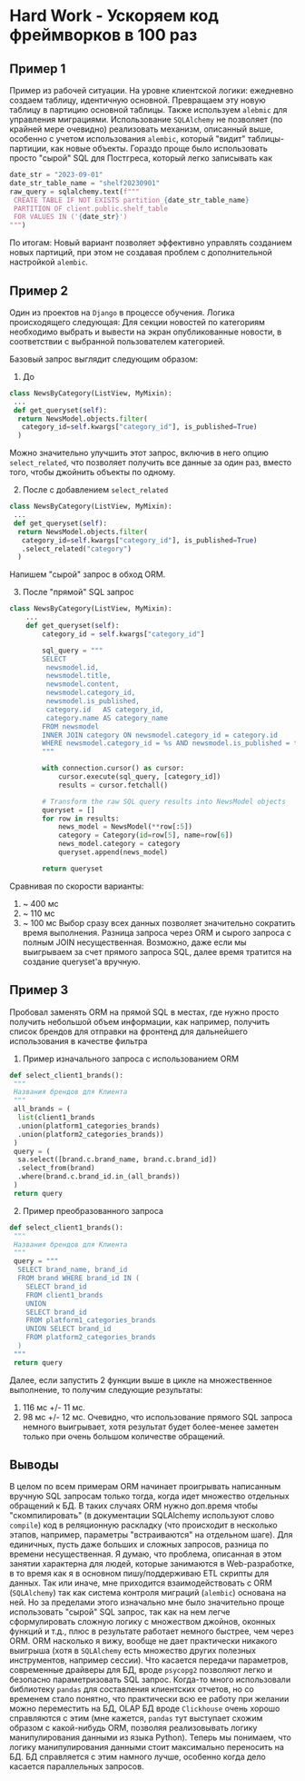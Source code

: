 # Hard Work - Ускоряем код фреймворков в 100 раз

## Пример 1

Пример из рабочей ситуации.
На уровне клиентской логики: ежедневно создаем таблицу, идентичную основной.
Превращаем эту новую таблицу в партицию основной таблицы.
Также используем `alebmic` для управления миграциями.
Использование `SQLAlchemy` не позволяет (по крайней мере очевидно) реализовать механизм, описанный выше, особенно с учетом использования `alembic`, который "видит" таблицы-партиции, как новые объекты.
Гораздо проще было использовать просто "сырой" SQL для Постгреса, который легко записывать как

```python
date_str = "2023-09-01"
date_str_table_name = "shelf20230901"
raw_query = sqlalchemy.text(f"""
 CREATE TABLE IF NOT EXISTS partition_{date_str_table_name}
 PARTITION OF client.public.shelf_table
 FOR VALUES IN ('{date_str}')
""")
```

По итогам:
Новый вариант позволяет эффективно управлять созданием новых партиций, при этом не создавая проблем с дополнительной настройкой `alembic`.

## Пример 2

Один из проектов на `Django` в процессе обучения.
Логика происходящего следующая:
Для секции новостей по категориям необходимо выбрать и вывести на экран опубликованные новости, в соответствии с выбранной пользователем категорией.

Базовый запрос выглядит следующим образом:

1. До

```python
class NewsByCategory(ListView, MyMixin):
 ...
 def get_queryset(self):
  return NewsModel.objects.filter(
   category_id=self.kwargs["category_id"], is_published=True)
  )
```

Можно значительно улучшить этот запрос, включив в него опцию `select_related`, что позволяет получить все данные за один раз, вместо того, чтобы джойнить объекты по одному.

2. После с добавлением `select_related`

```python
class NewsByCategory(ListView, MyMixin):
 ...
 def get_queryset(self):
  return NewsModel.objects.filter(
   category_id=self.kwargs["category_id"], is_published=True)
   .select_related("category")
  )
```

Напишем "сырой" запрос в обход ORM.

3. После "прямой" SQL запрос

```python
class NewsByCategory(ListView, MyMixin):
    ...
    def get_queryset(self):
        category_id = self.kwargs["category_id"]

        sql_query = """
        SELECT 
         newsmodel.id, 
         newsmodel.title,
         newsmodel.content,
         newsmodel.category_id, 
         newsmodel.is_published,  
         category.id   AS category_id,  
         category.name AS category_name
        FROM newsmodel
        INNER JOIN category ON newsmodel.category_id = category.id
        WHERE newsmodel.category_id = %s AND newsmodel.is_published = true
        """

        with connection.cursor() as cursor:
            cursor.execute(sql_query, [category_id])
            results = cursor.fetchall()

        # Transform the raw SQL query results into NewsModel objects
        queryset = []
        for row in results:
            news_model = NewsModel(**row[:5])
            category = Category(id=row[5], name=row[6])
            news_model.category = category
            queryset.append(news_model)

        return queryset
```

Сравнивая по скорости варианты:

1) ~ 400 мс
2) ~ 110 мс
3) ~ 100 мс
Выбор сразу всех данных позволяет значительно сократить время выполнения.
Разница запроса через ORM и сырого запроса с полным JOIN несущественная.
Возможно, даже если мы выигрываем за счет прямого запроса SQL, далее время тратится на создание queryset'а вручную.

## Пример 3

Пробовал заменять ORM на прямой SQL в местах, где нужно просто получить небольшой объем информации, как например, получить список брендов для отправки на фронтенд для дальнейшего использования в качестве фильтра

1. Пример изначального запроса с использованием ORM

```python
def select_client1_brands():
 """
 Названия брендов для Клиента
 """
 all_brands = (
  list(client1_brands
  .union(platform1_categories_brands)
  .union(platform2_categories_brands))
 )
 query = (
  sa.select([brand.c.brand_name, brand.c.brand_id])
  .select_from(brand)
  .where(brand.c.brand_id.in_(all_brands))
 )
 return query
```

2. Пример преобразованного запроса

```python
def select_client1_brands():
 """
 Названия брендов для Клиента
 """
 query = """
  SELECT brand_name, brand_id 
  FROM brand WHERE brand_id IN (
    SELECT brand_id 
    FROM client1_brands 
    UNION 
    SELECT brand_id 
    FROM platform1_categories_brands 
    UNION SELECT brand_id 
    FROM platform2_categories_brands
  )
 """
 return query
```

Далее, если запустить 2 функции выше в цикле на множественное выполнение, то получим следующие результаты:

1. 116 мс +/- 11 мс.
2. 98 мс +/- 12 мс.
Очевидно, что использование прямого SQL запроса немного выигрывает, хотя результат будет более-менее заметен только при очень большом количестве обращений.

## Выводы

В целом по всем примерам ORM начинает проигрывать написанным вручную SQL запросам только тогда, когда идет множество отдельных обращений к БД. В таких случаях ORM нужно доп.время чтобы "скомпилировать" (в документации SQLAlchemy используют слово `compile`) код в реляционную раскладку (что происходит в несколько этапов, например, параметры "встраиваются" на отдельном шаге).
Для единичных, пусть даже больших и сложных запросов, разница по времени несущественная.
Я думаю, что проблема, описанная в этом занятии характерна для людей, которые занимаются в Web-разработке, в то время как я в основном пишу/поддерживаю ETL скрипты для данных.
Так или иначе, мне приходится взаимодействовать с ORM (`SQLAlchemy`) так как система контроля миграций (`alembic`) основана на ней.
Но за пределами этого изначально мне было значительно проще использовать "сырой" SQL запрос, так как на нем легче сформулировать сложную логику с множеством джойнов, оконных функций и т.д., плюс в результате работает немного быстрее, чем через ORM.
ORM насколько я вижу, вообще не дает практически никакого выигрыша (хотя в `SQLAlchemy` есть множество других полезных инструментов, например сессии).
Что касается передачи параметров, современные драйверы для БД, вроде `psycopg2` позволяют легко и безопасно параметризовать SQL запрос.
Когда-то много использовали библиотеку `pandas` для составления клиентских отчетов, но со временем стало понятно, что практически всю ее работу при желании можно переместить на БД, OLAP БД вроде `Clickhouse` очень хорошо справляются с этим (мне кажется, `pandas` тут выступает схожим образом с какой-нибудь ORM, позволяя реализовывать логику манипулирования данными из языка Python).
Теперь мы понимаем, что логику манипулирования данными стоит максимально переносить на БД.
БД справляется с этим намного лучше, особенно когда дело касается параллельных запросов.
